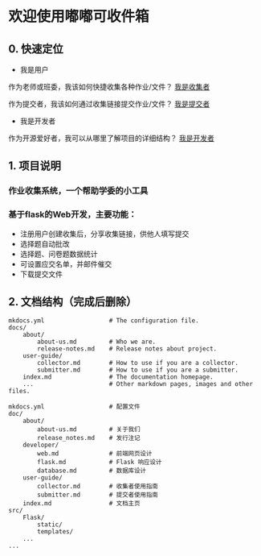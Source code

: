 # 欢迎使用嘟嘟可收件箱

## 0. 快速定位

- 我是用户

作为老师或班委，我该如何快捷收集各种作业/文件？ [我是收集者](./user-guide/collector.md)

作为提交者，我该如何通过收集链接提交作业/文件？ [我是提交者](./user-guide/submitter.md)

- 我是开发者

作为开源爱好者，我可以从哪里了解项目的详细结构？ [我是开发者](./developer/dev-pro.md)

## 1. 项目说明
### 作业收集系统，一个帮助学委的小工具
### 基于flask的Web开发，主要功能：
- 注册用户创建收集后，分享收集链接，供他人填写提交
- 选择题自动批改
- 选择题、问卷题数据统计
- 可设置应交名单，并邮件催交
- 下载提交文件
## 2. 文档结构（完成后删除）

    mkdocs.yml                  # The configuration file.
    docs/
        about/
            about-us.md         # Who we are.
            release-notes.md    # Release notes about project.
        user-guide/
            collector.md        # How to use if you are a collector.
            submitter.md        # How to use if you are a submitter.
        index.md                # The documentation homepage.
        ...                     # Other markdown pages, images and other files.

    mkdocs.yml                  # 配置文件
    doc/
        about/
            about-us.md         # 关于我们
            release_notes.md    # 发行注记
        developer/
            web.md              # 前端网页设计
            flask.md            # Flask 响应设计
            database.md         # 数据库设计
        user-guide/
            collector.md        # 收集者使用指南
            submitter.md        # 提交者使用指南
        index.md                # 文档主页
    src/
        Flask/
            static/
            templates/
        ...
    ...
